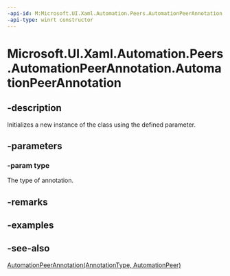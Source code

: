 ```yaml
---
-api-id: M:Microsoft.UI.Xaml.Automation.Peers.AutomationPeerAnnotation.#ctor(Microsoft.UI.Xaml.Automation.AnnotationType)
-api-type: winrt constructor
---
```


<!-- Method syntax
public AutomationPeerAnnotation(Windows.UI.Xaml.Automation.AnnotationType type)
-->

# Microsoft.UI.Xaml.Automation.Peers.AutomationPeerAnnotation.AutomationPeerAnnotation

## -description
Initializes a new instance of the  class using the defined parameter.

## -parameters
### -param type
The type of annotation.

## -remarks

## -examples

## -see-also
[AutomationPeerAnnotation(AnnotationType, AutomationPeer)](automationpeerannotation_automationpeerannotation_1693154183.md)
